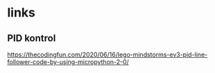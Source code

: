# links

## PID kontrol
https://thecodingfun.com/2020/06/16/lego-mindstorms-ev3-pid-line-follower-code-by-using-micropython-2-0/

##